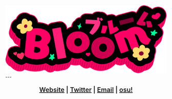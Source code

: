 <picture>
  <source media="(prefers-color-scheme: dark)" srcset="https://raw.githubusercontent.com/LumpBloom7/LumpBloom7/master/BannerDark.png">
  <source media="(prefers-color-scheme: light)" srcset="https://raw.githubusercontent.com/LumpBloom7/LumpBloom7/master/BannerLight.png">
  <img alt="Just a logo" src="https://raw.githubusercontent.com/LumpBloom7/LumpBloom7/master/BannerDark.png">
</picture>
---

<p align="center" style="font-size: 20px; font-weight:600;">
  <a href="https://lumpbloom7.github.io">Website</a> |
  <a href="https://twitter.com/LumpBloom7">Twitter</a> |
  <a href="mailto:derrick.timmermans@outlook.com">Email</a> |
  <a href="https://osu.ppy.sh/users/6443205">osu!</a>
</p>

